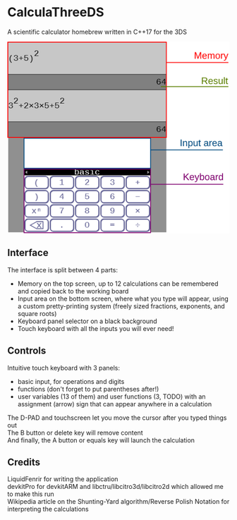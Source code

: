 # CalculaThreeDS
A scientific calculator homebrew written in C++17 for the 3DS

![Interace](/screenshot.png?raw=true)

## Interface
The interface is split between 4 parts:
- Memory on the top screen, up to 12 calculations can be remembered and copied back to the working board
- Input area on the bottom screen, where what you type will appear, using a custom pretty-printing system (freely sized fractions, exponents, and square roots)
- Keyboard panel selector on a black background
- Touch keyboard with all the inputs you will ever need!

## Controls
Intuitive touch keyboard with 3 panels:
- basic input, for operations and digits
- functions (don't forget to put parentheses after!)
- user variables (13 of them) and user functions (3, TODO) with an assignment (arrow) sign that can appear anywhere in a calculation

The D-PAD and touchscreen let you move the cursor after you typed things out  
The B button or delete key will remove content  
And finally, the A button or equals key will launch the calculation  

## Credits
LiquidFenrir for writing the application  
devkitPro for devkitARM and libctru/libcitro3d/libcitro2d which allowed me to make this run  
Wikipedia article on the Shunting-Yard algorithm/Reverse Polish Notation for interpreting the calculations
